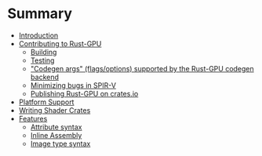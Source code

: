 # Summary

- [Introduction](./introduction.md)
- [Contributing to Rust-GPU]()
  - [Building](./building-rust-gpu.md)
  - [Testing](./testing.md)
  - ["Codegen args" (flags/options) supported by the Rust-GPU codegen backend](./codegen-args.md)
  - [Minimizing bugs in SPIR-V](./spirv-minimization.md)
  - [Publishing Rust-GPU on crates.io](./publishing-rust-gpu.md)
- [Platform Support](./platform-support.md)
- [Writing Shader Crates](./writing-shader-crates.md)
- [Features]()
  - [Attribute syntax](./attributes.md)
  - [Inline Assembly](./inline-asm.md)
  - [Image type syntax](./image.md)
